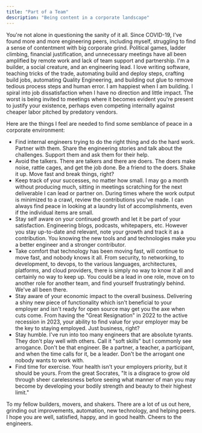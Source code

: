 ```yaml
---
title: "Part of a Team"
description: "Being content in a corporate landscape"
---
```


You're not alone in questioning the sanity of it all.  Since COVID-19, I've found more and more engineering peers, including myself, struggling to find a sense of contentment with big corporate grind.  Political games, ladder climbing, financial justification, and unnecessary meetings have all been amplified by remote work and lack of team support and partnership.  I'm a builder, a social creature, and an engineering lead.  I love writing software, teaching tricks of the trade, automating build and deploy steps, crafting build jobs, automating Quality Engineering, and building out glue to remove tedious process steps and human error.  I am happiest when I am building.  I spiral into job dissatisfaction when I have no direction and little impact.  The worst is being invited to meetings where it becomes evident you're present to justify your existence, perhaps even competing internally against cheaper labor pitched by predatory vendors.  

Here are the things I feel are needed to find some semblance of peace in a corporate environment:
- Find internal engineers trying to do the right thing and do the hard work.  Partner with them.  Share the engineering stories and talk about the challenges.  Support them and ask them for their help.
- Avoid the talkers.  There are talkers and there are doers.  The doers make noise, rattle cages, and get the job done.  Be a friend to the doers.  Shake it up.  Move fast and break things, right?
- Keep track of your successes, no matter how small.  I may go a month without producing much, sitting in meetings scratching for the next deliverable I can lead or partner on.  During times where the work output is minimized to a crawl, review the contributions you've made.  I can always find peace in looking at a laundry list of accomplishments, even if the individual items are small.
- Stay self aware on your continued growth and let it be part of your satisfaction.  Engineering blogs, podcasts, whitepapers, etc.  However you stay up-to-date and relevant, note your growth and track it as a contribution.  You knowing the new tools and and technologies make you a better engineer and a stronger contributor.  
- Take comfort that technology has been moving fast, will continue to move fast, and nobody knows it all.  From security, to networking, to development, to devops, to the various languages, architectures, platforms, and cloud providers, there is simply no way to know it all and certainly no way to keep up.  You could be a lead in one role, move on to another role for another team, and find yourself frustratingly behind.  We've all been there.
- Stay aware of your economic impact to the overall business.  Delivering a shiny new piece of functionality which isn't beneficial to your employer and isn't ready for open source may get you the axe when cuts come.  From having the "Great Resignation" in 2022 to the active recession in 2023, your ability to find value for your employer may be the key to staying employed.  Just business, right?
- Stay humble.  I've run into too many engineers that are absolute tyrants.  They don't play well with others.  Call it "soft skills" but I commonly see arrogance.  Don't be that engineer.  Be a partner, a teacher, a participant, and when the time calls for it, be a leader.  Don't be the arrogant one nobody wants to work with.
- Find time for exercise.  Your health isn't your employers priority, but it should be yours.  From the great Socrates, "It is a disgrace to grow old through sheer carelessness before seeing what manner of man you may become by developing your bodily strength and beauty to their highest limit."

To my fellow builders, movers, and shakers.  There are a lot of us out here, grinding out improvements, automation, new technology, and helping peers.  I hope you are well, satisfied, happy, and in good health.  Cheers to the engineers.